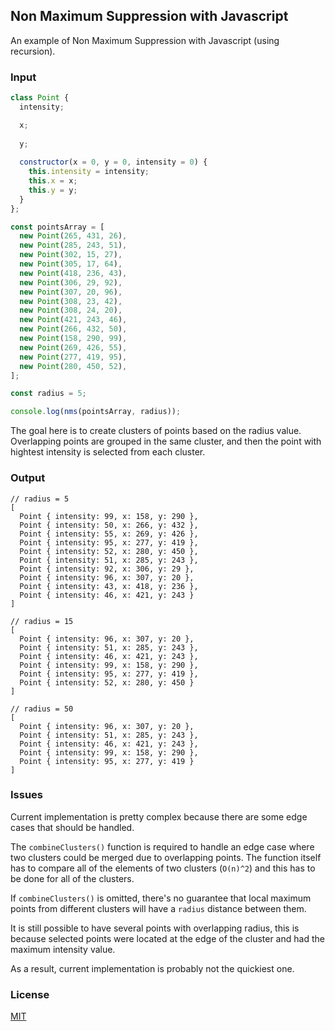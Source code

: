 ## Non Maximum Suppression with Javascript

An example of Non Maximum Suppression with Javascript (using recursion).

### Input

```javascript
class Point {
  intensity;

  x;
  
  y;
  
  constructor(x = 0, y = 0, intensity = 0) {
    this.intensity = intensity;
    this.x = x;
    this.y = y;
  }
};

const pointsArray = [
  new Point(265, 431, 26),
  new Point(285, 243, 51),
  new Point(302, 15, 27),
  new Point(305, 17, 64),
  new Point(418, 236, 43),
  new Point(306, 29, 92),
  new Point(307, 20, 96),
  new Point(308, 23, 42),
  new Point(308, 24, 20),
  new Point(421, 243, 46),
  new Point(266, 432, 50),
  new Point(158, 290, 99),
  new Point(269, 426, 55),
  new Point(277, 419, 95),
  new Point(280, 450, 52),
];

const radius = 5;

console.log(nms(pointsArray, radius));
```

The goal here is to create clusters of points based on the radius value. Overlapping points are grouped in the same cluster, and then the point with hightest intensity is selected from each cluster.

### Output

```text
// radius = 5
[
  Point { intensity: 99, x: 158, y: 290 },
  Point { intensity: 50, x: 266, y: 432 },
  Point { intensity: 55, x: 269, y: 426 },
  Point { intensity: 95, x: 277, y: 419 },
  Point { intensity: 52, x: 280, y: 450 },
  Point { intensity: 51, x: 285, y: 243 },
  Point { intensity: 92, x: 306, y: 29 },
  Point { intensity: 96, x: 307, y: 20 },
  Point { intensity: 43, x: 418, y: 236 },
  Point { intensity: 46, x: 421, y: 243 }
]

// radius = 15
[
  Point { intensity: 96, x: 307, y: 20 },
  Point { intensity: 51, x: 285, y: 243 },
  Point { intensity: 46, x: 421, y: 243 },
  Point { intensity: 99, x: 158, y: 290 },
  Point { intensity: 95, x: 277, y: 419 },
  Point { intensity: 52, x: 280, y: 450 }
]

// radius = 50
[
  Point { intensity: 96, x: 307, y: 20 },
  Point { intensity: 51, x: 285, y: 243 },
  Point { intensity: 46, x: 421, y: 243 },
  Point { intensity: 99, x: 158, y: 290 },
  Point { intensity: 95, x: 277, y: 419 }
]
```

### Issues

Current implementation is pretty complex because there are some edge cases that should be handled.

The `combineClusters()` function is required to handle an edge case where two clusters could be merged due to overlapping points. The function itself has to compare all of the elements of two clusters (`O(n)^2`) and this has to be done for all of the clusters.

If `combineClusters()` is omitted, there's no guarantee that local maximum points from different clusters will have a `radius` distance between them.

It is still possible to have several points with overlapping radius, this is because selected points were located at the edge of the cluster and had the maximum intensity value.

As a result, current implementation is probably not the quickiest one.

### License

[MIT](LICENSE.md)
